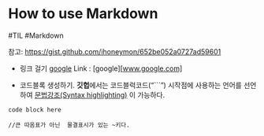 # How to use Markdown
#TIL #Markdown


참고: https://gist.github.com/ihoneymon/652be052a0727ad59601
- 링크 걸기
[google](www.google.com)
Link : [google][www.google.com]

- 코드블록 생성하기.
**깃헙**에서는 코드블럭코드(“```”) 시작점에 사용하는 언어를 선언하여  [문법강조(Syntax highlighting)](https://docs.github.com/en/github/writing-on-github/creating-and-highlighting-code-blocks#syntax-highlighting) 이 가능하다.

`code block here`

```
//큰 따옴표가 아닌  물결표시가 있는 ~키다.
```
